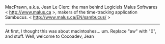 

MacPrawn, a.k.a. Jean Le Clerc: the man behind Logiciels Malus Softwares < http://www.malus.ca >, makers of the time-tracking application Sambucus. < http://www.malus.ca/EN/sambucus/ >

----
At first, I thought this was about macintoshes... um. Replace "aw" with "0", and stuff.
Well, welcome to Cocoadev, Jean
